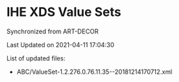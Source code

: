 # IHE XDS Value Sets

Synchronized from ART-DECOR

Last Updated on 2021-04-11 17:04:30

List of updated files:
* ABC/ValueSet-1.2.276.0.76.11.35--20181214170712.xml
